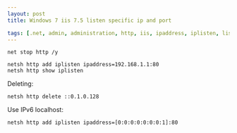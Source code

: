 ```yaml
---
layout: post
title: Windows 7 iis 7.5 listen specific ip and port

tags: [.net, admin, administration, http, iis, ipaddress, iplisten, listen, netsh, port, server, w3w]
---
```


    net stop http /y

    netsh http add iplisten ipaddress=192.168.1.1:80
    netsh http show iplisten

Deleting:

    netsh http delete ::0.1.0.128

Use IPv6 localhost:

    netsh http add iplisten ipaddress=[0:0:0:0:0:0:0:1]:80
